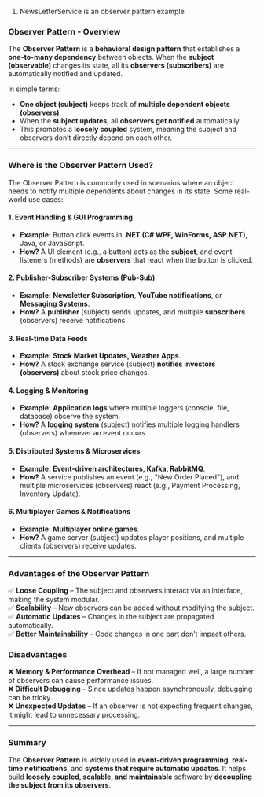 1. NewsLetterService is an observer pattern example

### **Observer Pattern - Overview**

The **Observer Pattern** is a **behavioral design pattern** that establishes a **one-to-many dependency** between objects. When the **subject (observable)** changes its state, all its **observers (subscribers)** are automatically notified and updated.

In simple terms:

- **One object (subject)** keeps track of **multiple dependent objects (observers)**.
- When the **subject updates**, all **observers get notified** automatically.
- This promotes a **loosely coupled** system, meaning the subject and observers don’t directly depend on each other.

---

### **Where is the Observer Pattern Used?**

The Observer Pattern is commonly used in scenarios where an object needs to notify multiple dependents about changes in its state. Some real-world use cases:

#### **1. Event Handling & GUI Programming**

- **Example:** Button click events in **.NET (C# WPF, WinForms, ASP.NET)**, Java, or JavaScript.
- **How?** A UI element (e.g., a button) acts as the **subject**, and event listeners (methods) are **observers** that react when the button is clicked.

#### **2. Publisher-Subscriber Systems (Pub-Sub)**

- **Example:** **Newsletter Subscription**, **YouTube notifications**, or **Messaging Systems**.
- **How?** A **publisher** (subject) sends updates, and multiple **subscribers** (observers) receive notifications.

#### **3. Real-time Data Feeds**

- **Example:** **Stock Market Updates, Weather Apps**.
- **How?** A stock exchange service (subject) **notifies investors (observers)** about stock price changes.

#### **4. Logging & Monitoring**

- **Example:** **Application logs** where multiple loggers (console, file, database) observe the system.
- **How?** A **logging system** (subject) notifies multiple logging handlers (observers) whenever an event occurs.

#### **5. Distributed Systems & Microservices**

- **Example:** **Event-driven architectures, Kafka, RabbitMQ**.
- **How?** A service publishes an event (e.g., "New Order Placed"), and multiple microservices (observers) react (e.g., Payment Processing, Inventory Update).

#### **6. Multiplayer Games & Notifications**

- **Example:** **Multiplayer online games**.
- **How?** A game server (subject) updates player positions, and multiple clients (observers) receive updates.

---

### **Advantages of the Observer Pattern**

✅ **Loose Coupling** – The subject and observers interact via an interface, making the system modular.  
✅ **Scalability** – New observers can be added without modifying the subject.  
✅ **Automatic Updates** – Changes in the subject are propagated automatically.  
✅ **Better Maintainability** – Code changes in one part don’t impact others.

### **Disadvantages**

❌ **Memory & Performance Overhead** – If not managed well, a large number of observers can cause performance issues.  
❌ **Difficult Debugging** – Since updates happen asynchronously, debugging can be tricky.  
❌ **Unexpected Updates** – If an observer is not expecting frequent changes, it might lead to unnecessary processing.

---

### **Summary**

The **Observer Pattern** is widely used in **event-driven programming**, **real-time notifications**, and **systems that require automatic updates**. It helps build **loosely coupled, scalable, and maintainable** software by **decoupling the subject from its observers**.
